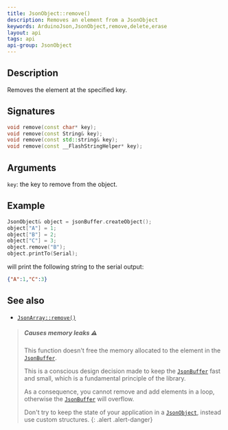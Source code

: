 ```yaml
---
title: JsonObject::remove()
description: Removes an element from a JsonObject
keywords: ArduinoJson,JsonObject,remove,delete,erase
layout: api
tags: api
api-group: JsonObject
---
```


## Description

Removes the element at the specified key.

## Signatures

```c++
void remove(const char* key);
void remove(const String& key);
void remove(const std::string& key);
void remove(const __FlashStringHelper* key);
```

## Arguments

`key`: the key to remove from the object.

## Example

```c++
JsonObject& object = jsonBuffer.createObject();
object["A"] = 1;
object["B"] = 2;
object["C"] = 3;
object.remove("B");
object.printTo(Serial);
```

will print the following string to the serial output:

```json
{"A":1,"C":3}
```

## See also

* [`JsonArray::remove()`]({{site.baseurl}}/api/jsonarray/remove/)

> ##### Causes memory leaks :warning:
>
> This function doesn't free the memory allocated to the element in the [`JsonBuffer`]({{site.baseurl}}/api/jsonbuffer/).
>
> This is a conscious design decision made to keep the [`JsonBuffer`]({{site.baseurl}}/api/jsonbuffer/) fast and small, which is a fundamental principle of the library.
>
> As a consequence, you cannot remove and add elements in a loop, otherwise the [`JsonBuffer`]({{site.baseurl}}/api/jsonbuffer/) will overflow.
>
> Don't try to keep the state of your application in a [`JsonObject`]({{site.baseurl}}/api/jsonobject/), instead use custom structures.
{: .alert .alert-danger}